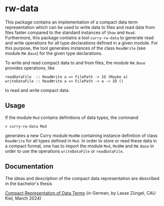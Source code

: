 rw-data
=======

This package contains an implementation of a compact data term representation
which can be used to write data to files and read data from files
faster compared to the standard instances of `Show` and `Read`.
Furthermore, this package contains a tool `curry-rw-data` to
generate read and write operations for all type declarations
defined in a given module. For this purpose, the tool
generates instances of the class `ReadWrite` (see module `RW.Base`)
for the given type declarations.

To write and read compact data to and from files, the module `RW.Base`
provides operations, like

    readDataFile  :: ReadWrite a => FilePath -> IO (Maybe a)
    writeDataFile :: ReadWrite a => FilePath -> a -> IO ()

to read and write compact data.

Usage
-----

If the module `Mod` contains definitions of data types,
the command

    > curry-rw-data Mod

generates a new Curry module `ModRW` containing instance
definition of class `ReadWrite` for all types defined in `Mod`.
In order to store or read these data in a compact format,
one has to import the module `Mod`, `ModRW` and `RW.Base`
in order to use the operations `writeDataFile` or
`readDataFile`.

Documentation
-------------

The ideas and description of the compact data representation
are described in the bachelor's thesis

[Compact Representation of Data Terms](https://www.informatik.uni-kiel.de/~mh/lehre/abschlussarbeiten/bsc/Zuengel_Lasse.pdf)
(in German, by Lasse Züngel, CAU Kiel, March 2024)
